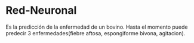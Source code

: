 # Red-Neuronal
Es la predicción de la enfermedad de un bovino. Hasta el momento puede predecir 3 enfermedades(fiebre aftosa, espongiforme bivona, agitacion).

